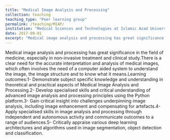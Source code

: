 ```yaml
---
title: "Medical Image Analysis and Processing"
collection: teaching
teaching_type: "Peer learning group"
permalink: /teaching/MIAP/ 
institution: "Medical Sciences and Technologies at Islamic Azad University, Science and Research Branch"
date: 2017-09-01
excerpt: "Medical image analysis and processing has great significance in the field of medicine, especially in non-invasive treatment and clinical study.There is a clear need for the accurate interpretation and analysis of medical images, which often involves the need of a computer aided system to understand the image, the image structure and to know what it means."
---
```


Medical image analysis and processing has great significance in the field of medicine, especially in non-invasive treatment and clinical study.There is a clear need for the accurate interpretation and analysis of medical images, which often involves the need of a computer aided system to understand the image, the image structure and to know what it means.Learning outcomes:1- Demonstrate subject specific knowledge and understanding in theoretical and practical aspects of Medical Image Analysis and Processing.2- Develop specialised skills and critical understanding of advanced image analysis and processing principles using the Python platform.3- Gain critical insight into challenges underpinning image analysis, including image enhancement and compensating for artefacts.4- Apply specialised skills in image analysis and processing through independent and autonomous activity and communicate outcomes to a range of audiences.5- Critically appraise various deep learning architectures and algorithms used in image segmentation, object detection and classification.
